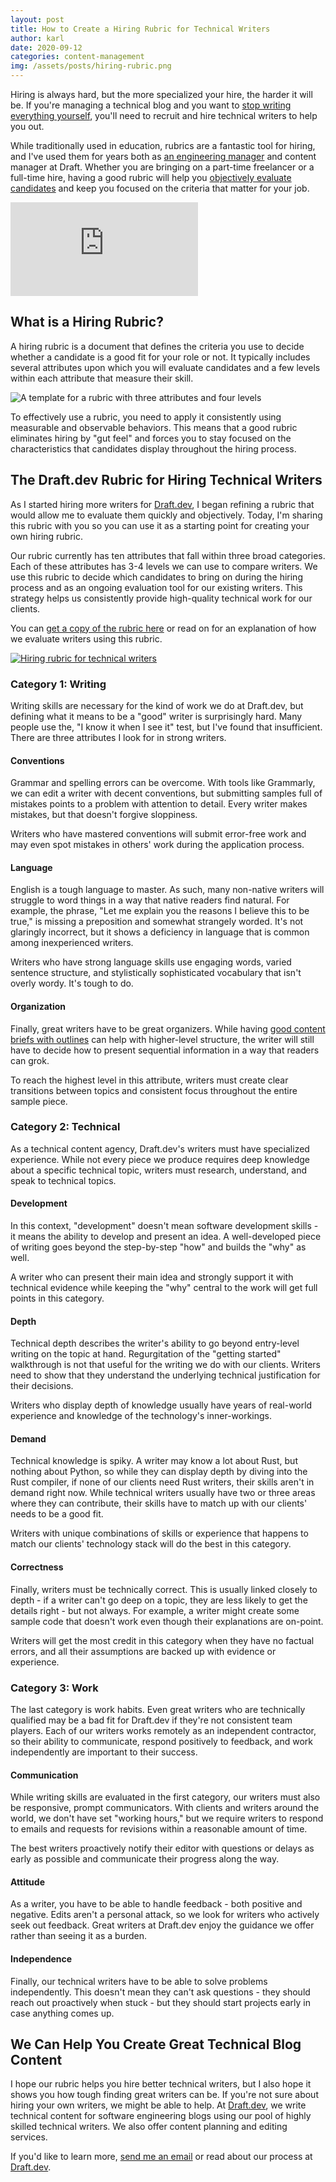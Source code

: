 ```yaml
---
layout: post
title: How to Create a Hiring Rubric for Technical Writers 
author: karl
date: 2020-09-12
categories: content-management
img: /assets/posts/hiring-rubric.png
---
```


Hiring is always hard, but the more specialized your hire, the harder it will be. If you're managing a technical blog and you want to [stop writing everything yourself](https://draft.dev/learn/posts/finding-motivating-writers), you'll need to recruit and hire technical writers to help you out.

While traditionally used in education, rubrics are a fantastic tool for hiring, and I've used them for years both as [an engineering manager](https://www.karllhughes.com/posts/developing-talent) and content manager at Draft. Whether you are bringing on a part-time freelancer or a full-time hire, having a good rubric will help you [objectively evaluate candidates](https://www.managementcenter.org/article/mitigate-bias-in-hiring-with-a-simple-rubric/) and keep you focused on the criteria that matter for your job.

<div class='embed-container'>
<iframe src='https://www.youtube.com/embed/6fHt-OHfyqk' frameborder='0' allowfullscreen></iframe>
</div>

## What is a Hiring Rubric?
A hiring rubric is a document that defines the criteria you use to decide whether a candidate is a good fit for your role or not. It typically includes several attributes upon which you will evaluate candidates and a few levels within each attribute that measure their skill.

![A template for a rubric with three attributes and four levels](https://i.imgur.com/PaRd7YK.png)

To effectively use a rubric, you need to apply it consistently using measurable and observable behaviors. This means that a good rubric eliminates hiring by "gut feel" and forces you to stay focused on the characteristics that candidates display throughout the hiring process.

<!-- signup -->

## The Draft.dev Rubric for Hiring Technical Writers
As I started hiring more writers for [Draft.dev](https://draft.dev), I began refining a rubric that would allow me to evaluate them quickly and objectively. Today, I'm sharing this rubric with you so you can use it as a starting point for creating your own hiring rubric.

Our rubric currently has ten attributes that fall within three broad categories. Each of these attributes has 3-4 levels we can use to compare writers. We use this rubric to decide which candidates to bring on during the hiring process and as an ongoing evaluation tool for our existing writers. This strategy helps us consistently provide high-quality technical work for our clients.

You can [get a copy of the rubric here](https://docs.google.com/spreadsheets/d/1ceZ5q510lDLGR8U3SFJdXEePAeaqARes_l6lmXBndms/edit?usp=sharing) or read on for an explanation of how we evaluate writers using this rubric.
 
[![Hiring rubric for technical writers](/learn/assets/posts/hiring-rubric.png)](https://docs.google.com/spreadsheets/d/1ceZ5q510lDLGR8U3SFJdXEePAeaqARes_l6lmXBndms/edit?usp=sharing)

### Category 1: Writing
Writing skills are necessary for the kind of work we do at Draft.dev, but defining what it means to be a "good" writer is surprisingly hard. Many people use the, "I know it when I see it" test, but I've found that insufficient. There are three attributes I look for in strong writers.

#### Conventions
Grammar and spelling errors can be overcome. With tools like Grammarly, we can edit a writer with decent conventions, but submitting samples full of mistakes points to a problem with attention to detail. Every writer makes mistakes, but that doesn't forgive sloppiness.

Writers who have mastered conventions will submit error-free work and may even spot mistakes in others' work during the application process.

#### Language
English is a tough language to master. As such, many non-native writers will struggle to word things in a way that native readers find natural. For example, the phrase, "Let me explain you the reasons I believe this to be true," is missing a preposition and somewhat strangely worded. It's not glaringly incorrect, but it shows a deficiency in language that is common among inexperienced writers.

Writers who have strong language skills use engaging words, varied sentence structure, and stylistically sophisticated vocabulary that isn't overly wordy. It's tough to do.

#### Organization
Finally, great writers have to be great organizers. While having [good content briefs with outlines](https://draft.dev/learn/posts/content-plan) can help with higher-level structure, the writer will still have to decide how to present sequential information in a way that readers can grok.

To reach the highest level in this attribute, writers must create clear transitions between topics and consistent focus throughout the entire sample piece.

### Category 2: Technical
As a technical content agency, Draft.dev's writers must have specialized experience. While not every piece we produce requires deep knowledge about a specific technical topic, writers must research, understand, and speak to technical topics.

#### Development
In this context, "development" doesn't mean software development skills - it means the ability to develop and present an idea. A well-developed piece of writing goes beyond the step-by-step "how" and builds the "why" as well.

A writer who can present their main idea and strongly support it with technical evidence while keeping the "why" central to the work will get full points in this category.

#### Depth
Technical depth describes the writer's ability to go beyond entry-level writing on the topic at hand. Regurgitation of the "getting started" walkthrough is not that useful for the writing we do with our clients. Writers need to show that they understand the underlying technical justification for their decisions.

Writers who display depth of knowledge usually have years of real-world experience and knowledge of the technology's inner-workings. 

#### Demand
Technical knowledge is spiky. A writer may know a lot about Rust, but nothing about Python, so while they can display depth by diving into the Rust compiler, if none of our clients need Rust writers, their skills aren't in demand right now. While technical writers usually have two or three areas where they can contribute, their skills have to match up with our clients' needs to be a good fit.

Writers with unique combinations of skills or experience that happens to match our clients' technology stack will do the best in this category. 

#### Correctness
Finally, writers must be technically correct. This is usually linked closely to depth - if a writer can't go deep on a topic, they are less likely to get the details right - but not always. For example, a writer might create some sample code that doesn't work even though their explanations are on-point.

Writers will get the most credit in this category when they have no factual errors, and all their assumptions are backed up with evidence or experience.

### Category 3: Work
The last category is work habits. Even great writers who are technically qualified may be a bad fit for Draft.dev if they're not consistent team players. Each of our writers works remotely as an independent contractor, so their ability to communicate, respond positively to feedback, and work independently are important to their success. 

#### Communication
While writing skills are evaluated in the first category, our writers must also be responsive, prompt communicators. With clients and writers around the world, we don't have set "working hours," but we require writers to respond to emails and requests for revisions within a reasonable amount of time.

The best writers proactively notify their editor with questions or delays as early as possible and communicate their progress along the way.

#### Attitude
As a writer, you have to be able to handle feedback - both positive and negative. Edits aren't a personal attack, so we look for writers who actively seek out feedback. Great writers at Draft.dev enjoy the guidance we offer rather than seeing it as a burden.

#### Independence
Finally, our technical writers have to be able to solve problems independently. This doesn't mean they can't ask questions - they should reach out proactively when stuck - but they should start projects early in case anything comes up.

## We Can Help You Create Great Technical Blog Content
I hope our rubric helps you hire better technical writers, but I also hope it shows you how tough finding great writers can be. If you're not sure about hiring your own writers, we might be able to help. At [Draft.dev](https://draft.dev), we write technical content for software engineering blogs using our pool of highly skilled technical writers. We also offer content planning and editing services.

If you'd like to learn more, [send me an email](mailto:karl@draft.dev) or read about our process at [Draft.dev](https://draft.dev).
